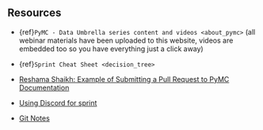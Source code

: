 ## Resources

- {ref}`PyMC - Data Umbrella series content and videos <about_pymc>` (all webinar materials have been uploaded to this website, videos are embedded too so you have everything just a click away)

- {ref}`Sprint Cheat Sheet <decision_tree>`

- [Reshama Shaikh: Example of Submitting a Pull Request to PyMC Documentation](https://www.youtube.com/watch?v=NbmdFJsnuuo)

- [Using Discord for sprint](https://youtu.be/w2A8SknM-68)

- [Git Notes](https://www.dataschool.io/how-to-contribute-on-github/)
